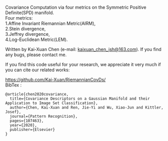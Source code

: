 ﻿
Covariance Computation via four metrics on the Symmetric Positive Definite(SPD) manifold.  
Four metrics:  
              1.Affine Invariant Riemannian Metric(AIRM),  
              2.Stein divergence,  
              3.Jeffrey divergence,  
              4.Log-Euclidean Metric(LEM).  

Written by Kai-Xuan Chen (e-mail: kaixuan_chen_jsh@163.com). If you find any bugs, please contact me.    


If you find this code useful for your research, we appreciate it very much if you can cite our related works:

https://github.com/Kai-Xuan/RiemannianCovDs/  
BibTex : 
```
@article{chen2020covariance,
  title={Covariance Descriptors on a Gaussian Manifold and their Application to Image Set Classification},
  author={Chen, Kai-Xuan and Ren, Jie-Yi and Wu, Xiao-Jun and Kittler, Josef},
  journal={Pattern Recognition},
  pages={107463},
  year={2020},
  publisher={Elsevier}
}
```
